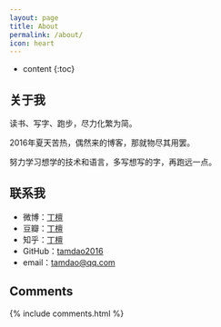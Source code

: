 ```yaml
---
layout: page
title: About
permalink: /about/
icon: heart
---
```


* content
{:toc}

## 关于我

读书、写字、跑步，尽力化繁为简。

2016年夏天苦热，偶然来的博客，那就物尽其用罢。

努力学习想学的技术和语言，多写想写的字，再跑远一点。



## 联系我

* 微博：[丁檀](http://weibo.com/dingtan2014)
* 豆瓣：[丁檀](https://www.douban.com/people/dingtan/)
* 知乎：[丁檀](https://www.zhihu.com/people/ding-tan-68)
* GitHub：[tamdao2016](https://github.com/tamdao2016)
* email：tamdao@qq.com




## Comments

{% include comments.html %}
